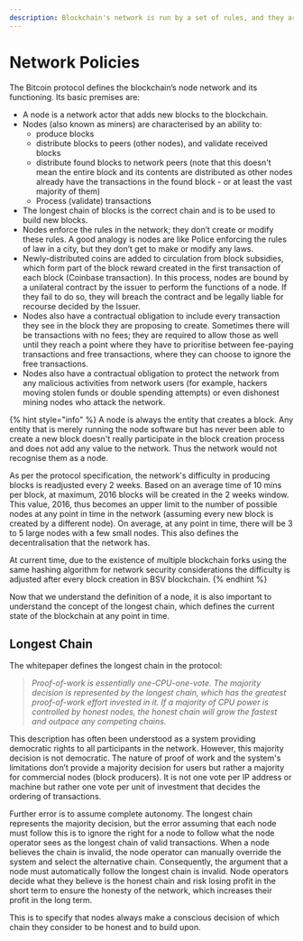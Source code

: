 ```yaml
---
description: Blockchain's network is run by a set of rules, and they are set in stone
---
```


# Network Policies

The Bitcoin protocol defines the blockchain’s node network and its functioning. Its basic premises are:

* A node is a network actor that adds new blocks to the blockchain.
* Nodes (also known as miners) are characterised by an ability to:
  * produce blocks
  * distribute blocks to peers (other nodes), and validate received blocks
  * distribute found blocks to network peers (note that this doesn't mean the entire block and its contents are distributed as other nodes already have the transactions in the found block - or at least the vast majority of them)
  * Process (validate) transactions
* The longest chain of blocks is the correct chain and is to be used to build new blocks.
* Nodes enforce the rules in the network; they don’t create or modify these rules. A good analogy is nodes are like Police enforcing the rules of law in a city, but they don’t get to make or modify any laws.
* Newly-distributed coins are added to circulation from block subsidies, which form part of the block reward created in the first transaction of each block (Coinbase transaction). In this process, nodes are bound by a unilateral contract by the issuer to perform the functions of a node. If they fail to do so, they will breach the contract and be legally liable for recourse decided by the Issuer.
* Nodes also have a contractual obligation to include every transaction they see in the block they are proposing to create. Sometimes there will be transactions with no fees; they are required to allow those as well until they reach a point where they have to prioritise between fee-paying transactions and free transactions, where they can choose to ignore the free transactions.
* Nodes also have a contractual obligation to protect the network from any malicious activities from network users (for example, hackers moving stolen funds or double spending attempts) or even dishonest mining nodes who attack the network.

{% hint style="info" %}
A node is always the entity that creates a block. Any entity that is merely running the node software but has never been able to create a new block doesn't really participate in the block creation process and does not add any value to the network. Thus the network would not recognise them as a node.

As per the protocol specification, the network's difficulty in producing blocks is readjusted every 2 weeks. Based on an average time of 10 mins per block, at maximum, 2016 blocks will be created in the 2 weeks window. This value, 2016, thus becomes an upper limit to the number of possible nodes at any point in time in the network (assuming every new block is created by a different node). On average, at any point in time, there will be 3 to 5 large nodes with a few small nodes. This also defines the decentralisation that the network has.

At current time, due to the existence of multiple blockchain forks using the same hashing algorithm for network security considerations the difficulty is adjusted after every block creation in BSV blockchain.
{% endhint %}

Now that we understand the definition of a node, it is also important to understand the concept of the longest chain, which defines the current state of the blockchain at any point in time. &#x20;

## Longest Chain

The whitepaper defines the longest chain in the protocol:&#x20;

> _Proof-of-work is essentially one-CPU-one-vote. The majority decision is represented by the longest chain, which has the greatest proof-of-work effort invested in it. If a majority of CPU power is controlled by honest nodes, the honest chain will grow the fastest and outpace any competing chains._

This description has often been understood as a system providing democratic rights to all participants in the network. However, this majority decision is not democratic. The nature of proof of work and the system's limitations don’t provide a majority decision for users but rather a majority for commercial nodes (block producers). It is not one vote per IP address or machine but rather one vote per unit of investment that decides the ordering of transactions.&#x20;

Further error is to assume complete autonomy. The longest chain represents the majority decision, but the error assuming that each node must follow this is to ignore the right for a node to follow what the node operator sees as the longest chain of valid transactions. When a node believes the chain is invalid, the node operator can manually override the system and select the alternative chain. Consequently, the argument that a node must automatically follow the longest chain is invalid. Node operators decide what they believe is the honest chain and risk losing profit in the short term to ensure the honesty of the network, which increases their profit in the long term.

This is to specify that nodes always make a conscious decision of which chain they consider to be honest and to build upon.
